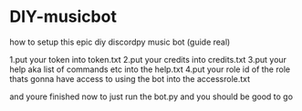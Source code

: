 # DIY-musicbot

how to setup this epic diy discordpy music bot (guide real)

1.put your token into token.txt
2.put your credits into credits.txt
3.put your help aka list of commands etc into the help.txt
4.put your role id of the role thats gonna have access to using the bot into the accessrole.txt

and youre finished now to just run the bot.py and you should be good to go
